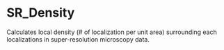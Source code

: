 # SR_Density
Calculates local density (# of localization per unit area) surrounding each localizations in super-resolution microscopy data.
